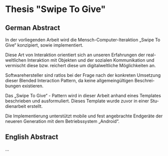 # Thesis "Swipe To Give"

## German Abstract

In der vorliegenden Arbeit wird die Mensch-Computer-Iteraktion „Swipe To Give“ konzipiert, sowie implementiert.

Diese Art von Interaktion orientiert sich an unseren Erfahrungen der real-weltlichen Interaktion mit Objekten und der sozialen Kommunikation und vermischt diese bzw. reichert diese um digitalweltliche Möglichkeiten an.

Softwarehersteller sind ratlos bei der Frage nach der konkreten Umsetzung dieser Blended Interaction Pattern, da keine allgemeingültigen Beschrei-bungen existieren.

Das „Swipe To Give“ - Pattern wird in dieser Arbeit anhand eines Templates beschrieben und ausformuliert. Dieses Template wurde zuvor in einer Stu-dienarbeit erstellt.

Die Implementierung unterstützt mobile und fest angebrachte Endgeräte der neueren Generation mit dem Betriebssystem „Android“.


## English Abstract 

...